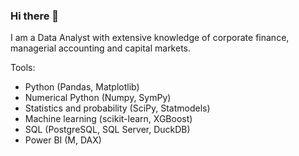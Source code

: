 ### Hi there 👋

I am a Data Analyst with extensive knowledge of corporate finance, managerial accounting and capital markets.

Tools:
* Python (Pandas, Matplotlib)
* Numerical Python (Numpy, SymPy)
* Statistics and probability (SciPy, Statmodels)
* Machine learning (scikit-learn, XGBoost)
* SQL (PostgreSQL, SQL Server, DuckDB)
* Power BI (M, DAX)
